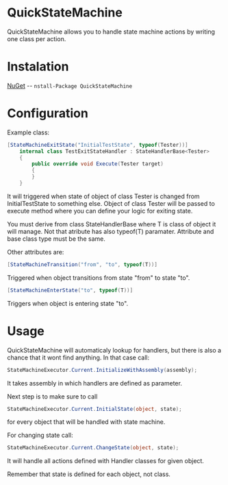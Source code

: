 # QuickStateMachine

QuickStateMachine allows you to handle state machine actions by writing one class per action.


# Instalation

[NuGet](https://www.nuget.org/packages/QuickStateMachine/) -- `nstall-Package QuickStateMachine`


# Configuration

Example class:
```c#
[StateMachineExitState("InitialTestState", typeof(Tester))]
    internal class TestExitStateHandler : StateHandlerBase<Tester>
    {
        public override void Execute(Tester target)
        {
        }
    }
```
It will triggered when state of object of class Tester is changed from InitialTestState to something else.
Object of class Tester will be passed to execute method where you can define your logic for exiting state.

You must derive from class StateHandlerBase<T> where T is class of object it will manage. Not that atribute has also typeof(T) paramater. Attribute and base class type must be the same.

Other attributes are:
```c#
[StateMachineTransition("from", "to", typeof(T))]
```
Triggered when object transitions from state "from" to state "to".

```c#
[StateMachineEnterState("to", typeof(T))]
```
Triggers when object is entering state "to".


# Usage

QuickStateMachine will automaticaly lookup for handlers, but there is also a chance that it wont find anything. In that case call:
```c#
StateMachineExecutor.Current.InitializeWithAssembly(assembly);
```
It takes assembly in which handlers are defined as parameter.

Next step is to make sure to call
```c#
StateMachineExecutor.Current.InitialState(object, state);
```
for every object that will be handled with state machine.

For changing state call:
```c#
StateMachineExecutor.Current.ChangeState(object, state);
```
It will handle all actions defined with Handler classes for given object.

Remember that state is defined for each object, not class.
